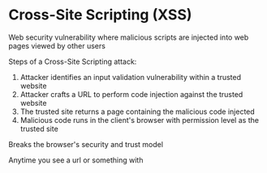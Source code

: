 # Cross-Site Scripting (XSS)

Web security vulnerability where malicious scripts are injected into web pages viewed by other users 

Steps of a Cross-Site Scripting attack:
1. Attacker identifies an input validation vulnerability within a trusted website
2. Attacker crafts a URL to perform code injection against the trusted website
3. The trusted site returns a page containing the malicious code injected
4. Malicious code runs in the client's browser with permission level as the trusted site

Breaks the browser's security and trust model

Anytime you see a url or something with <script> or any kind of javascript its going to be a cross-site scripting attack

if you see Document.cookie or document.write its a [[Document Object Model (DOM) XSS]]

# Non-Persistent XSS

This type of attack only occurs when it's launched and happens once

# Persistent XSS

Allows an attacker to insert code into the backend database used by that trusted website

# Document Object Model (DOM) XSS

Exploits the client's web browser using client-side scripts to modify the content and layout of the web page

# Session Management

Enables web applications to uniquely identify a user across several different actions and requests

# Cookie

Text file used to store information about a user when they visit a website

# Non-Persistent Cookie

Known as a session cookie, which resides in memory and is used for a very short period of time

# Persistent Cookie

Stored in the browser cache until they are deleted by a user or until they expire

# Session Hijacking

Type of spoofing attack where the attacker disconnects a host and then replaces it with his or her own machine by spoofing the original host IP

# Session Prediction

Type of spoofing attack where the attacker attempts to predict the session token in order to hijack the session

# Cross-Site Request Forgery (XSRF)

Malicious script is used to exploit a session started on another site within the same web browser

- To prevemt user-specific tokens in all form submissions
- Add randomnessa nd prompt for additional information
- Require users to enter their current password when changing their password


